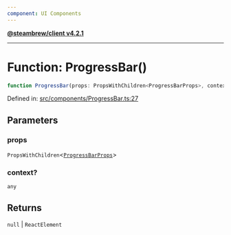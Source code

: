 ```yaml
---
component: UI Components
---
```


[**@steambrew/client v4.2.1**](../README.md)

***

# Function: ProgressBar()

```ts
function ProgressBar(props: PropsWithChildren<ProgressBarProps>, context?: any): null | ReactElement
```

Defined in: [src/components/ProgressBar.ts:27](https://github.com/SteamClientHomebrew/SDK/blob/main/typescript-packages/client/src/components/ProgressBar.ts#L27)

## Parameters

### props

`PropsWithChildren`\<[`ProgressBarProps`](../interfaces/ProgressBarProps.md)\>

### context?

`any`

## Returns

`null` \| `ReactElement`
